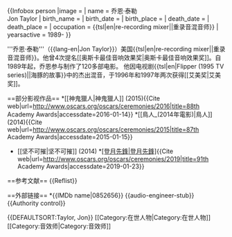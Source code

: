 {{Infobox person
|image =
| name         = 乔恩·泰勒<br>Jon Taylor
| birth_name   = 
| birth_date   = 
| birth_place  = 
| death_date   = 
| death_place  = 
| occupation   = {{tsl|en|re-recording mixer||重录音混音师}}
| yearsactive  = 1989-
}}

'''乔恩·泰勒'''（{{lang-en|Jon Taylor}}）美国{{tsl|en|re-recording mixer||重录音混音师}}。他曾4次提名[[奥斯卡最佳音响效果奖|奥斯卡最佳音响效果奖]]。自1989年起，乔恩参与制作了120多部电影。 他因电视剧{{tsl|en|Flipper (1995 TV series)||海豚的故事}}中的杰出混音，于1996年和1997年两次获得[[艾美奖|艾美奖]]。

==部分影视作品==
*[[神鬼獵人|神鬼獵人]] (2015)<ref name="Oscars2016">{{Cite web|url=http://www.oscars.org/oscars/ceremonies/2016|title=88th Academy Awards|accessdate=2016-01-14}}</ref>
*[[鳥人_(2014年電影)|鳥人]] (2014)<ref name="Oscars2015">{{Cite web|url=http://www.oscars.org/oscars/ceremonies/2015|title=87th Academy Awards|accessdate=2015-01-15}}</ref>
* [[坚不可摧|坚不可摧]] (2014)<ref name="Oscars2015" />
*[[登月先鋒|登月先鋒]](2018)<ref name="Oscars2019">{{Cite web|url=http://www.oscars.org/oscars/ceremonies/2019|title=91th Academy Awards|accessdate=2019-01-23}}</ref>

==参考文献==
{{Reflist}}

==外部链接==
*{{IMDb name|0852656}}
{{audio-engineer-stub}}
{{Authority control}}

{{DEFAULTSORT:Taylor, Jon}}
[[Category:在世人物|Category:在世人物]]
[[Category:音效师|Category:音效师]]